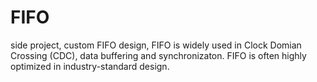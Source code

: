 # FIFO
side project, custom FIFO design, FIFO is widely used in Clock Domian Crossing (CDC), data buffering and synchronizaton. FIFO is
often highly optimized in industry-standard design.
